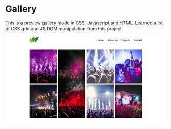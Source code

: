 # Gallery

This is a preview gallery made in CSS, Javascript and HTML. Learned a lot of CSS grid and JS DOM manipulation from this project.

<img src="img/preview.gif" alt="drawing"/>
